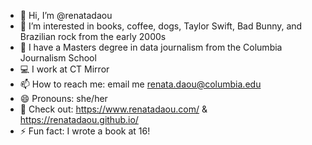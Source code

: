 - 👋 Hi, I’m @renatadaou
- 👀 I’m interested in books, coffee, dogs, Taylor Swift, Bad Bunny, and Brazilian rock from the early 2000s
- 🌱 I have a Masters degree in data journalism from the Columbia Journalism School
- 💻 I work at CT Mirror
- 📫 How to reach me: email me renata.daou@columbia.edu
- 😄 Pronouns: she/her
- 🩷 Check out: https://www.renatadaou.com/ & https://renatadaou.github.io/
- ⚡ Fun fact: I wrote a book at 16!
